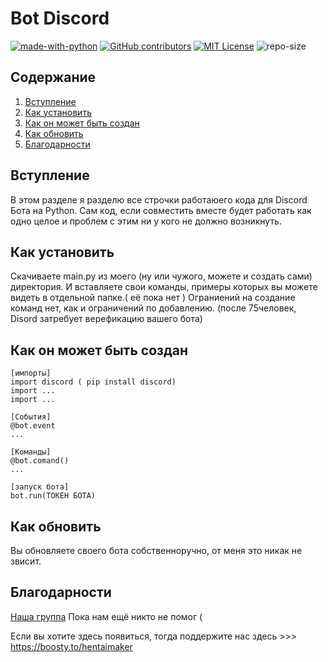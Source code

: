 # Bot Discord
[![made-with-python](https://img.shields.io/badge/Made%20with-Python-1f425f.svg)](https://www.python.org/) [![GitHub contributors](https://img.shields.io/badge/contributors-1-yellow)](https://github.com/abova29/discriminant/graphs/contributors/) [![MIT License](https://img.shields.io/badge/License-MIT%20License-brightgreen)](https://opensource.org/licenses/MIT) ![repo-size](https://img.shields.io/badge/repo%20size-9%2C42%20%D0%9C%D0%91-blue)

## Содержание
1. [Вступление](https://github.com/abova29/discriminant#Встуление)
2. [Как установить](https://github.com/abova29/discriminant#Как-установить)
3. [Как он может быть создан](https://github.com/abova29/discriminant#Как-он-может-быть-создан)
4. [Как обновить](https://github.com/abova29/discriminant#Как-обновить)
5. [Благодарности](https://github.com/abova29/discriminant#Благодарности)


## Вступление

В этом разделе я разделю все строчки работаюего кода для Discord Бота на Python.
Сам код, если совместить вместе будет работать как одно целое и проблем с этим ни у кого не должно возникнуть.


## Как установить

Скачиваете main.py из моего (ну или чужого, можете и создать сами) директория.
И вставляете свои команды, примеры которых вы можете  видеть в отдельной папке.( её пока нет )
Ограниений на создание команд нет, как и ограничений по добавлению. 
(после 75человек, Disord затребует верефикацию вашего бота)

## Как он может быть создан

```
[импорты]
import discord ( pip install discord)
import ...
import ...

[События]
@bot.event
...

[Команды]
@bot.comand()
...

[запуск бота]
bot.run(ТОКЕН БОТА)
```
## Как обновить
Вы обновляете своего бота собственноручно, от меня это никак не звисит.

## Благодарности
[Наша группа](https://vk.com/club208855754)
Пока нам ещё никто не помог (

Если вы хотите здесь появиться,  тогда поддержите нас здесь >>> https://boosty.to/hentaimaker

